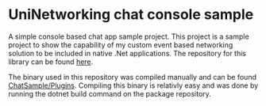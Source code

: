 # UniNetworking chat console sample

A simple console based chat app sample project. This project is a sample project to show the capability of my custom event based networking solution to be included in native .Net applications. The repository for this library can be found [here](https://github.com/justinleemans/uni-networking).

The binary used in this repository was compiled manually and can be found [ChatSample/Plugins](ChatSample/Plugins). Compiling this binary is relativly easy and was done by running the dotnet build command on the package repository.